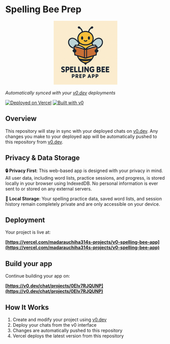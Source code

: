 # Spelling Bee Prep

<div align="center">
  <img src="public/logo.png" alt="Spelling Bee Prep Logo" width="200" height="200">
</div>

*Automatically synced with your [v0.dev](https://v0.dev) deployments*

[![Deployed on Vercel](https://img.shields.io/badge/Deployed%20on-Vercel-black?style=for-the-badge&logo=vercel)](https://vercel.com/madarauchiha314s-projects/v0-spelling-bee-app)
[![Built with v0](https://img.shields.io/badge/Built%20with-v0.dev-black?style=for-the-badge)](https://v0.dev/chat/projects/0Elv7RJQUNP)

## Overview

This repository will stay in sync with your deployed chats on [v0.dev](https://v0.dev).
Any changes you make to your deployed app will be automatically pushed to this repository from [v0.dev](https://v0.dev).

## Privacy & Data Storage

**🔒 Privacy First**: This web-based app is designed with your privacy in mind. All user data, including word lists, practice sessions, and progress, is stored locally in your browser using IndexedDB. No personal information is ever sent to or stored on any external servers.

**📱 Local Storage**: Your spelling practice data, saved word lists, and session history remain completely private and are only accessible on your device.

## Deployment

Your project is live at:

**[https://vercel.com/madarauchiha314s-projects/v0-spelling-bee-app](https://vercel.com/madarauchiha314s-projects/v0-spelling-bee-app)**

## Build your app

Continue building your app on:

**[https://v0.dev/chat/projects/0Elv7RJQUNP](https://v0.dev/chat/projects/0Elv7RJQUNP)**

## How It Works

1. Create and modify your project using [v0.dev](https://v0.dev)
2. Deploy your chats from the v0 interface
3. Changes are automatically pushed to this repository
4. Vercel deploys the latest version from this repository
